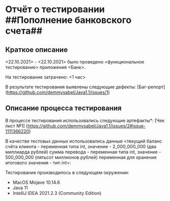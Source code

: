 # Отчёт о тестировании ##Пополнение банковского счета##

## Краткое описание

<22.10.2021> - <22.10.2021> было проведено <функциональное тестирование> приложения <Банк>.

На тестирование затрачено: <1 час>

В результате тестирования выявлены следующие дефекты:
[Баг-репорт] (<https://github.com/demmysabel/Java1.1/issues/1>)


## Описание процесса тестирования

В процессе тестирования использовались следующие артефакты*:
[Чек лист №1] (https://github.com/demmysabel/Java1.1/issues/2#issue-1111366220)





В качестве тестовых данных использовались данные <текущий баланс счёта клиента - переменная типа int, значение - 2_000_000_000 (два миллиарда рублей)
сумма перевода - переменная типа int, значение - 500_000_000 (пятьсот миллионов рублей)
переменная для хранения итогового значения - тип int>:


Тестирование производилось в следующем окружении:
* MacOS Mojave 10.14.6
* Java 11
* IntelliJ IDEA 2021.2.3 (Community Edition)
